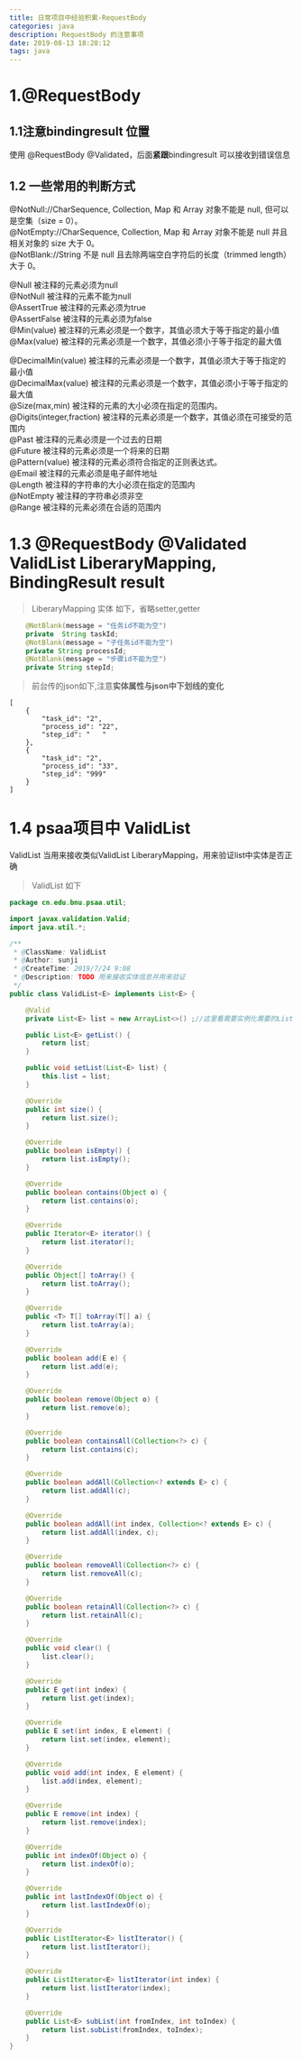 ```yaml
---
title: 日常项目中经验积累-RequestBody
categories: java
description: RequestBody 的注意事项
date: 2019-08-13 18:28:12
tags: java
---
```

# 1.@RequestBody 

## 1.1注意bindingresult 位置  
使用 @RequestBody @Validated，后面**紧跟**bindingresult 可以接收到错误信息
## 1.2 一些常用的判断方式
@NotNull://CharSequence, Collection, Map 和 Array 对象不能是 null, 但可以是空集（size = 0）。  
@NotEmpty://CharSequence, Collection, Map 和 Array 对象不能是 null 并且相关对象的 size 大于 0。  
@NotBlank://String 不是 null 且去除两端空白字符后的长度（trimmed length）大于 0。

@Null  被注释的元素必须为null  
@NotNull  被注释的元素不能为null  
@AssertTrue  被注释的元素必须为true  
@AssertFalse  被注释的元素必须为false     
@Min(value)  被注释的元素必须是一个数字，其值必须大于等于指定的最小值  
@Max(value)  被注释的元素必须是一个数字，其值必须小于等于指定的最大值 
<!--more-->
@DecimalMin(value)  被注释的元素必须是一个数字，其值必须大于等于指定的最小值  
@DecimalMax(value)  被注释的元素必须是一个数字，其值必须小于等于指定的最大值  
@Size(max,min)  被注释的元素的大小必须在指定的范围内。  
@Digits(integer,fraction)  被注释的元素必须是一个数字，其值必须在可接受的范围内  
@Past  被注释的元素必须是一个过去的日期  
@Future  被注释的元素必须是一个将来的日期  
@Pattern(value) 被注释的元素必须符合指定的正则表达式。  
@Email 被注释的元素必须是电子邮件地址  
@Length 被注释的字符串的大小必须在指定的范围内  
@NotEmpty  被注释的字符串必须非空  
@Range  被注释的元素必须在合适的范围内

# 1.3 @RequestBody @Validated  ValidList<LiberaryMapping> LiberaryMapping, BindingResult result
> LiberaryMapping 实体 如下，省略setter,getter
```java
    @NotBlank(message = "任务id不能为空")
    private  String taskId;
    @NotBlank(message = "子任务id不能为空")
    private String processId;
    @NotBlank(message = "步骤id不能为空")
    private String stepId;
```
> 前台传的json如下,注意**实体属性与json中下划线的变化**
```
[
    {
        "task_id": "2",
        "process_id": "22",
        "step_id": "   "
    },
    {
        "task_id": "2",
        "process_id": "33",
        "step_id": "999"
    }
]
```
# 1.4 psaa项目中 ValidList
ValidList<E> 当用来接收类似ValidList<LiberaryMapping> LiberaryMapping，用来验证list中实体是否正确
> ValidList 如下
```java
package cn.edu.bnu.psaa.util;

import javax.validation.Valid;
import java.util.*;

/**
 * @ClassName: ValidList
 * @Author: sunji
 * @CreateTime: 2019/7/24 9:08
 * @Description: TODO 用来接收实体信息并用来验证
 */
public class ValidList<E> implements List<E> {

    @Valid
    private List<E> list = new ArrayList<>() ;//这里看需要实例化需要的List类型

    public List<E> getList() {
        return list;
    }

    public void setList(List<E> list) {
        this.list = list;
    }

    @Override
    public int size() {
        return list.size();
    }

    @Override
    public boolean isEmpty() {
        return list.isEmpty();
    }

    @Override
    public boolean contains(Object o) {
        return list.contains(o);
    }

    @Override
    public Iterator<E> iterator() {
        return list.iterator();
    }

    @Override
    public Object[] toArray() {
        return list.toArray();
    }

    @Override
    public <T> T[] toArray(T[] a) {
        return list.toArray(a);
    }

    @Override
    public boolean add(E e) {
        return list.add(e);
    }

    @Override
    public boolean remove(Object o) {
        return list.remove(o);
    }

    @Override
    public boolean containsAll(Collection<?> c) {
        return list.contains(c);
    }

    @Override
    public boolean addAll(Collection<? extends E> c) {
        return list.addAll(c);
    }

    @Override
    public boolean addAll(int index, Collection<? extends E> c) {
        return list.addAll(index, c);
    }

    @Override
    public boolean removeAll(Collection<?> c) {
        return list.removeAll(c);
    }

    @Override
    public boolean retainAll(Collection<?> c) {
        return list.retainAll(c);
    }

    @Override
    public void clear() {
        list.clear();
    }

    @Override
    public E get(int index) {
        return list.get(index);
    }

    @Override
    public E set(int index, E element) {
        return list.set(index, element);
    }

    @Override
    public void add(int index, E element) {
        list.add(index, element);
    }

    @Override
    public E remove(int index) {
        return list.remove(index);
    }

    @Override
    public int indexOf(Object o) {
        return list.indexOf(o);
    }

    @Override
    public int lastIndexOf(Object o) {
        return list.lastIndexOf(o);
    }

    @Override
    public ListIterator<E> listIterator() {
        return list.listIterator();
    }

    @Override
    public ListIterator<E> listIterator(int index) {
        return list.listIterator(index);
    }

    @Override
    public List<E> subList(int fromIndex, int toIndex) {
        return list.subList(fromIndex, toIndex);
    }
}

```